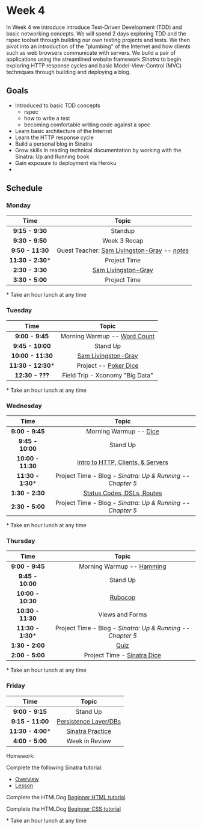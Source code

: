 # Week 4

In Week 4 we introduce introduce Test-Driven Development (TDD) and basic networking concepts. We will spend 2 days exploring TDD and the rspec toolset through building our own testing projects and tests. We then pivot into an introduction of the "plumbing" of the Internet and how clients such as web browsers communicate with servers. We build a pair of applications using the streamlined website framework *Sinatra* to begin exploring HTTP response cycles and basic Model-View-Control (MVC) techniques through building and deploying a blog.

## Goals
- Introduced to basic TDD concepts
    - rspec
    - how to write a test
    - becoming comfortable writing code against a spec
- Learn basic architecture of the Internet
- Learn the HTTP response cycle
- Build a personal blog in Sinatra
- Grow skills in reading technical documentation by working with the Sinatra: Up and Running book
- Gain exposure to deployment via Heroku
- 
## Schedule

### Monday

| Time              | Topic                              |
|:-----------------:|:----------------------------------:|
| **9:15 - 9:30**   | Standup                            |
| **9:30 - 9:50**   | Week 3 Recap                       |
| **9:50 - 11:30**  | Guest Teacher: [Sam Livingston-Gray](https://github.com/Ada-Developers-Academy/ada-hacking) -- *[notes](monday/sam_notes.md)* |
| **11:30 - 2:30*** | Project Time                       |
| **2:30 - 3:30**   | [Sam Livingston-Gray](https://github.com/Ada-Developers-Academy/ada-hacking) |
| **3:30 - 5:00**   | Project Time                       |

\* Take an hour lunch at any time


### Tuesday

| Time               | Topic                           |
|:------------------:|:-------------------------------:|
| **9:00 - 9:45**    | Morning Warmup -- [Word Count](resources/word_count/README.md) |
| **9:45 - 10:00**   | Stand Up                        |
| **10:00 - 11:30**  | [Sam Livingston-Gray](https://github.com/Ada-Developers-Academy/ada-hacking) |
| **11:30 - 12:30*** | Project -- [Poker Dice](https://github.com/Ada-Developers-Academy/ada-hacking/tree/master/poker-dice) |
| **12:30 - ???**    | Field Trip - Xconomy "Big Data" |

\* Take an hour lunch at any time

### Wednesday

| Time              | Topic                                              |
|:-----------------:|:--------------------------------------------------:|
| **9:00 - 9:45**   | Morning Warmup -- [Dice](resources/dice/README.md) |
| **9:45 - 10:00**  | Stand Up                                           |
| **10:00 - 11:30** | [Intro to HTTP, Clients, & Servers](wednesday/lecture_networking) |
| **11:30 - 1:30*** | Project Time - Blog - *Sinatra: Up & Running -- Chapter 5* |
| **1:30 - 2:30**   | [Status Codes, DSLs, Routes](wednesday/lecture_networking) |
| **2:30 - 5:00**   | Project Time - Blog - *Sinatra: Up & Running -- Chapter 5* |

\* Take an hour lunch at any time


### Thursday

| Time              | Topic                          |
|:-----------------:|:------------------------------:|
| **9:00 - 9:45**   | Morning Warmup -- [Hamming](resources/hamming/README.md) |
| **9:45 - 10:00**  | Stand Up                       |
| **10:00 - 10:30** | [Rubocop](thursday/rubocop.md) |
| **10:30 - 11:30** | Views and Forms                |
| **11:30 - 1:30*** | Project Time - Blog - *Sinatra: Up & Running -- Chapter 5* |
| **1:30 - 2:00**   | [Quiz](https://canvas.instructure.com/courses/819456/quizzes/875803) |
| **2:00 - 5:00**   | Project Time - [Sinatra Dice](resources/sinatra-dice) |

\* Take an hour lunch at any time


### Friday

| Time              | Topic                                     |
|:-----------------:|:-----------------------------------------:|
| **9:00 - 9:15**   | Stand Up                                  |
| **9:15 - 11:00**  | [Persistence Layer/DBs](friday/databases) |
| **11:30 - 4:00*** | [Sinatra Practice](friday/sinatra_practice/sinatra-practice-overview.md) |
| **4:00 - 5:00**   | Week in Review                            |

Homework:

Complete the following Sinatra tutorial:

  - [Overview](https://github.com/Ada-Developers-Academy/daily-curriculum/blob/master/week4/friday/homework_lesson_plan.md)
  - [Lesson](https://github.com/Ada-Developers-Academy/daily-curriculum/blob/master/week4/friday/sinatra-practice.md)

Complete the HTMLDog [Beginner HTML tutorial](http://www.htmldog.com/guides/html/beginner/)

Complete the HTMLDog [Beginner CSS tutorial](http://www.htmldog.com/guides/css/beginner/)

\* Take an hour lunch at any time


